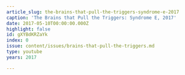 ```yaml
---
article_slug: the-brains-that-pull-the-triggers-syndrome-e-2017
caption: 'The Brains that Pull the Triggers: Syndrome E, 2017'
date: 2017-05-10T00:00:00.000Z
highlight: false
id: gXYBdKRZaYk
index: 0
issue: content/issues/brains-that-pull-the-triggers.md
type: youtube
years: 2017

---
```

